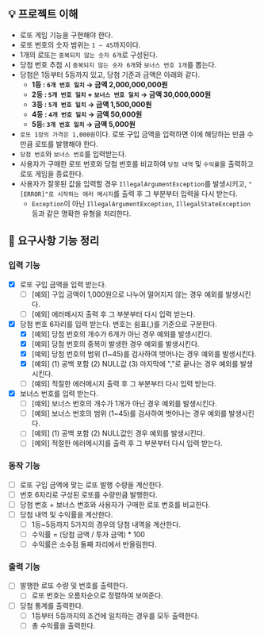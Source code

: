## 💡 프로젝트 이해

- 로또 게임 기능을 구현해야 한다.
- 로또 번호의 숫자 범위는 `1 ~ 45`까지이다.
- 1개의 로또는 `중복되지 않는 숫자 6개`로 구성된다.
- 당첨 번호 추첨 시 `중복되지 않는 숫자 6개`와 `보너스 번호 1개`를 뽑는다.
- 당첨은 1등부터 5등까지 있고, 당첨 기준과 금액은 아래와 같다.
    - **1등 : `6개 번호 일치` → 금액 2,000,000,000원**
    - **2등 : `5개 번호 일치`  + `보너스 번호 일치` → 금액 30,000,000원**
    - **3등 : `5개 번호 일치` → 금액 1,500,000원**
    - **4등 : `4개 번호 일치` → 금액 50,000원**
    - **5등: `3개 번호 일치` → 금액 5,000원**
- `로또 1장의 가격은 1,000원`이다. 로또 구입 금액을 입력하면 이에 해당하는 만큼 수만큼 로또를 발행해야 한다.
- `당첨 번호`와 `보너스 번호`를 입력받는다.
- 사용자가 구매한 로또 번호와 당첨 번호를 비교하여 `당첨 내역` 및 `수익률`을 출력하고 로또 게임을 종료한다.
- 사용자가 잘못된 값을 입력할 경우 `IllegalArgumentException`를 발생시키고, `"[ERROR]"로 시작하는 에러 메시지`를 출력 후 그 부분부터 입력을 다시 받는다.
    - `Exception`이 아닌 `IllegalArgumentException`, `IllegalStateException` 등과 같은 명확한 유형을 처리한다.


## 🚀 요구사항 기능 정리

### 입력 기능

- [x]  로또 구입 금액을 입력 받는다.
    - [ ]  [예외] 구입 금액이 1,000원으로 나누어 떨어지지 않는 경우 예외를 발생시킨다.
    - [ ]  [예외] 에러메시지 출력 후 그 부분부터 다시 입력 받는다.
- [x]  당첨 번호 6자리를 입력 받는다. 번호는 쉼표(,)를 기준으로 구분한다.
    - [x]  [예외] 당첨 번호의 개수가 6개가 아닌 경우 예외를 발생시킨다.
    - [x]  [예외] 당첨 번호의 중복이 발생한 경우 예외를 발생시킨다.
    - [x]  [예외] 당첨 번호의 범위 (1~45)를 검사하여 벗어나는 경우 예외를 발생시킨다.
    - [x]  [예외] (1) 공백 포함 (2) NULL값 (3) 마지막에 ","로 끝나는 경우 예외를 발생시킨다.
    - [ ]  [예외] 적절한 에러메시지 출력 후 그 부분부터 다시 입력 받는다.
- [x]  보너스 번호를 입력 받는다.
    - [ ]  [예외] 보너스 번호의 개수가 1개가 아닌 경우 예외를 발생시킨다.
    - [ ]  [예외] 보너스 번호의 범위 (1~45)를 검사하여 벗어나는 경우 예외를 발생시킨다.
    - [ ]  [예외] (1) 공백 포함 (2) NULL값인 경우 예외를 발생시킨다.
    - [ ]  [예외] 적절한 에러메시지를 출력 후 그 부분부터 다시 입력 받는다.

### 동작 기능

- [ ]  로또 구입 금액에 맞는 로또 발행 수량을 계산한다.
- [ ]  번호 6자리로 구성된 로또를 수량만큼 발행한다.
- [ ]  당첨 번호 + 보너스 번호와 사용자가 구매한 로또 번호를 비교한다.
- [ ]  당첨 내역 및 수익률을 계산한다.
    - [ ]  1등~5등까지 5가지의 경우의 당첨 내역을 계산한다.
    - [ ]  수익률 = (당첨 금액 / 투자 금액) * 100
    - [ ]  수익률은 소수점 둘째 자리에서 반올림한다.

### 출력 기능

- [ ]  발행한 로또 수량 및 번호를 출력한다.
    - [ ]  로또 번호는 오름차순으로 정렬하여 보여준다.
- [ ]  당첨 통계를 출력한다.
    - [ ]  1등부터 5등까지의 조건에 일치하는 경우를 모두 출력한다.
    - [ ]  총 수익률을 출력한다.